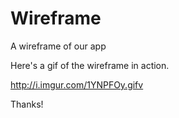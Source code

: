 # Wireframe
A wireframe of our app

Here's a gif of the wireframe in action. 

http://i.imgur.com/1YNPFOy.gifv

Thanks!

